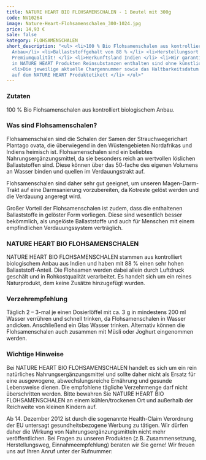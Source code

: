 ```yaml
---
title: NATURE HEART BIO FLOHSAMENSCHALEN - 1 Beutel mit 300g
code: NV10264
image: Nature-Heart-Flohsamenschalen_300-1024.jpg
price: 14,93 €
sale: false
kategory: FLOHSAMENSCHALEN
short_description: "<ul> <li>100 % Bio Flohsamenschalen aus kontrolliert biologischem
  Anbau</li> <li>Ballaststoffgehalt von 88 % </li> <li>Herstellungsort Deutschland.
  Premiumqualität! </li> <li>Herkunftsland Indien </li> <li>Wir garantieren, dass
  in NATURE HEART Produkten Reinsubstanzen enthalten sind ohne künstliche Zusatzstoffe</li>
  <li>Die jeweilige aktuelle Chargennummer sowie das Haltbarkeitsdatum finden Sie
  auf dem NATURE HEART Produktetikett </li> </ul>"
---
```


<h3>Zutaten</h3>
<p>
  100 % Bio Flohsamenschalen aus kontrolliert biologischem Anbau.
</p>

<h3>Was sind Flohsamenschalen?</h3>
<p>
  Flohsamenschalen sind die Schalen der Samen der Strauchwegerichart Plantago ovata, die überwiegend in den Wüstengebieten Nordafrikas und Indiens heimisch ist. Flohsamenschalen sind ein beliebtes Nahrungsergänzungsmittel, da sie besonders reich an wertvollen löslichen Ballaststoffen sind. Diese können über das 50-fache des eigenen Volumens an Wasser binden und quellen im Verdauungstrakt auf.
</p>
<p>
  Flohsamenschalen sind daher sehr gut geeignet, um unseren Magen-Darm-Trakt auf eine Darmsanierung vorzubereiten, da Kotreste gelöst werden und die Verdauung angeregt wird.
</p>
<p>
  Großer Vorteil der Flohsamenschalen ist zudem, dass die enthaltenen Ballaststoffe in gelöster Form vorliegen. Diese sind wesentlich besser bekömmlich, als ungelöste Ballaststoffe und auch für Menschen mit einem empfindlichen Verdauungssystem verträglich.
</p>

<h3>NATURE HEART BIO FLOHSAMENSCHALEN</h3>
<p>
  NATURE HEART BIO FLOHSAMENSCHALEN stammen aus kontrolliert biologischem Anbau aus Indien und haben mit 88 % einen sehr hohen Ballaststoff-Anteil. Die Flohsamen werden dabei allein durch Luftdruck geschält und in Rohkostqualität verarbeitet. Es handelt sich um ein reines Naturprodukt, dem keine Zusätze hinzugefügt wurden.
</p>

<h3>Verzehrempfehlung</h3>
<p>
  Täglich 2 – 3-mal je einen Dosierlöffel mit ca. 3 g in mindestens 200 ml Wasser verrühren und schnell trinken, da Flohsamenschalen in Wasser andicken. Anschließend ein Glas Wasser trinken. Alternativ können die Flohsamenschalen auch zusammen mit Müsli oder Joghurt eingenommen werden.
</p>

<h3>Wichtige Hinweise</h3>
<p>
  Bei NATURE HEART BIO FLOHSAMENSCHALEN handelt es sich um ein rein natürliches Nahrungsergänzungsmittel und sollte daher nicht als Ersatz für eine ausgewogene, abwechslungsreiche Ernährung und gesunde Lebensweise dienen. Die empfohlene tägliche Verzehrmenge darf nicht überschritten werden. Bitte bewahren Sie NATURE HEART BIO FLOHSAMENSCHALEN an einem kühlen/trockenen Ort und außerhalb der Reichweite von kleinen Kindern auf.
</p>
<p>
  Ab 14. Dezember 2012 ist durch die sogenannte Health-Claim Verordnung der EU untersagt gesundheitsbezogene Werbung zu tätigen. Wir dürfen daher die Wirkung von Nahrungsergänzungsmitteln nicht mehr veröffentlichen. Bei Fragen zu unseren Produkten (z.B. Zusammensetzung, Herstellungsweg, Einnahmeempfehlung) beraten wir Sie gerne! Wir freuen uns auf Ihren Anruf unter der Rufnummer:
</p>
